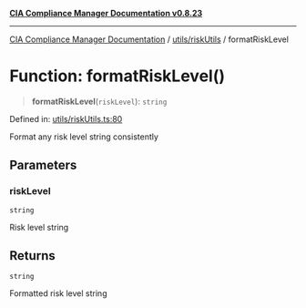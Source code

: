 [**CIA Compliance Manager Documentation v0.8.23**](../../../README.md)

***

[CIA Compliance Manager Documentation](../../../modules.md) / [utils/riskUtils](../README.md) / formatRiskLevel

# Function: formatRiskLevel()

> **formatRiskLevel**(`riskLevel`): `string`

Defined in: [utils/riskUtils.ts:80](https://github.com/Hack23/cia-compliance-manager/blob/55488ba3ac0003e4435eb3634b6ab6e9b8b05a9b/src/utils/riskUtils.ts#L80)

Format any risk level string consistently

## Parameters

### riskLevel

`string`

Risk level string

## Returns

`string`

Formatted risk level string
